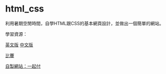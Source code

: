 # html_css
 
利用暑期空閒時間，自學HTML跟CSS的基本網頁設計，並做出一個簡單的網站。

學習資源：

[英文版](https://www.w3schools.com/)
[中文版](https://www.w3school.com.cn/)

[比賽](https://www.hackathonjr.tw/)


[自製網站：一起付](https://htmlpreview.github.io/?https://github.com/kevinhuang102888/html_css/blob/master/afford%20for%20you/afford_for_you.html)